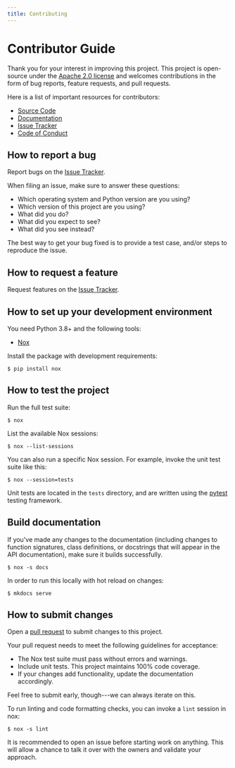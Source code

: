 ```yaml
---
title: Contributing
---
```


# Contributor Guide

Thank you for your interest in improving this project. This project is
open-source under the [Apache 2.0
license](https://opensource.org/licenses/Apache-2.0) and welcomes
contributions in the form of bug reports, feature requests, and pull
requests.

Here is a list of important resources for contributors:

-   [Source Code](https://github.com/iterative/datachain)
-   [Documentation](https://docs.dvc.ai/datachain)
-   [Issue Tracker](https://github.com/iterative/datachain/issues)
-   [Code of Conduct](https://github.com/iterative/datachain?tab=coc-ov-file)

## How to report a bug

Report bugs on the [Issue
Tracker](https://github.com/iterative/datachain/issues).

When filing an issue, make sure to answer these questions:

-   Which operating system and Python version are you using?
-   Which version of this project are you using?
-   What did you do?
-   What did you expect to see?
-   What did you see instead?

The best way to get your bug fixed is to provide a test case, and/or
steps to reproduce the issue.

## How to request a feature

Request features on the [Issue
Tracker](https://github.com/iterative/datachain/issues).

## How to set up your development environment

You need Python 3.8+ and the following tools:

-   [Nox](https://nox.thea.codes/)

Install the package with development requirements:

``` console
$ pip install nox
```

## How to test the project

Run the full test suite:

``` console
$ nox
```

List the available Nox sessions:

``` console
$ nox --list-sessions
```

You can also run a specific Nox session. For example, invoke the unit
test suite like this:

``` console
$ nox --session=tests
```

Unit tests are located in the `tests` directory, and are written using
the [pytest](https://pytest.readthedocs.io/) testing framework.

## Build documentation

If you've made any changes to the documentation (including changes to
function signatures, class definitions, or docstrings that will appear
in the API documentation), make sure it builds successfully.

``` console
$ nox -s docs
```

In order to run this locally with hot reload on changes:

``` console
$ mkdocs serve
```

## How to submit changes

Open a [pull request](https://github.com/iterative/datachain/pulls) to
submit changes to this project.

Your pull request needs to meet the following guidelines for acceptance:

-   The Nox test suite must pass without errors and warnings.
-   Include unit tests. This project maintains 100% code coverage.
-   If your changes add functionality, update the documentation
    accordingly.

Feel free to submit early, though---we can always iterate on this.

To run linting and code formatting checks, you can invoke a `lint` session in nox:

``` console
$ nox -s lint
```

It is recommended to open an issue before starting work on anything.
This will allow a chance to talk it over with the owners and validate
your approach.
